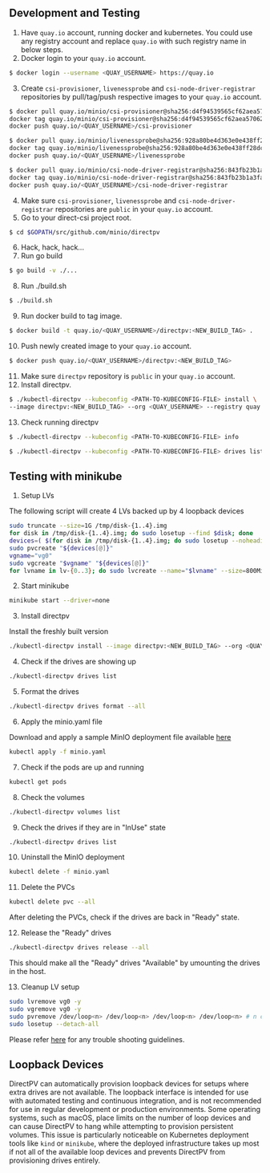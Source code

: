## Development and Testing
1. Have `quay.io` account, running docker and kubernetes. You could use any registry account and replace `quay.io` with such registry name in below steps.
2. Docker login to your `quay.io` account.
```bash
$ docker login --username <QUAY_USERNAME> https://quay.io
```
3. Create `csi-provisioner`, `livenessprobe` and `csi-node-driver-registrar` repositories by pull/tag/push respective images to your `quay.io` account.
```bash
$ docker pull quay.io/minio/csi-provisioner@sha256:d4f94539565cf62aea57062b6a42c5156337003133fd3f51b93df9a789e69840 && \
docker tag quay.io/minio/csi-provisioner@sha256:d4f94539565cf62aea57062b6a42c5156337003133fd3f51b93df9a789e69840 quay.io/<QUAY_USERNAME>/csi-provisioner && \
docker push quay.io/<QUAY_USERNAME>/csi-provisioner

$ docker pull quay.io/minio/livenessprobe@sha256:928a80be4d363e0e438ff28dcdb00d8d674d3059c6149a8cda64ce6016a9a3f8 && \
docker tag quay.io/minio/livenessprobe@sha256:928a80be4d363e0e438ff28dcdb00d8d674d3059c6149a8cda64ce6016a9a3f8 quay.io/<QUAY_USERNAME>/livenessprobe && \
docker push quay.io/<QUAY_USERNAME>/livenessprobe

$ docker pull quay.io/minio/csi-node-driver-registrar@sha256:843fb23b1a3fa1de986378b0b8c08c35f8e62499d386de8ec57801fd029afe6d && \
docker tag quay.io/minio/csi-node-driver-registrar@sha256:843fb23b1a3fa1de986378b0b8c08c35f8e62499d386de8ec57801fd029afe6d quay.io/<QUAY_USERNAME>/csi-node-driver-registrar && \
docker push quay.io/<QUAY_USERNAME>/csi-node-driver-registrar
```
4. Make sure `csi-provisioner`, `livenessprobe` and `csi-node-driver-registrar` repositories are `public` in your `quay.io` account.
5. Go to your direct-csi project root.
```bash
$ cd $GOPATH/src/github.com/minio/directpv
```
6. Hack, hack, hack...
7. Run go build
```bash
$ go build -v ./...
```
8. Run ./build.sh
```bash
$ ./build.sh
```
9. Run docker build to tag image.
```bash
$ docker build -t quay.io/<QUAY_USERNAME>/directpv:<NEW_BUILD_TAG> .
```
10. Push newly created image to your `quay.io` account.
```bash
$ docker push quay.io/<QUAY_USERNAME>/directpv:<NEW_BUILD_TAG>
```
11. Make sure `directpv` repository is `public` in your `quay.io` account.
12. Install directpv.
```bash
$ ./kubectl-directpv --kubeconfig <PATH-TO-KUBECONFIG-FILE> install \
--image directpv:<NEW_BUILD_TAG> --org <QUAY_USERNAME> --registry quay.io
```
13. Check running directpv
```bash
$ ./kubectl-directpv --kubeconfig <PATH-TO-KUBECONFIG-FILE> info

$ ./kubectl-directpv --kubeconfig <PATH-TO-KUBECONFIG-FILE> drives list
```

## Testing with minikube

1. Setup LVs

The following script will create 4 LVs backed up by 4 loopback devices

```bash
sudo truncate --size=1G /tmp/disk-{1..4}.img
for disk in /tmp/disk-{1..4}.img; do sudo losetup --find $disk; done
devices=( $(for disk in /tmp/disk-{1..4}.img; do sudo losetup --noheadings --output NAME --associated $disk; done) )
sudo pvcreate "${devices[@]}"
vgname="vg0"
sudo vgcreate "$vgname" "${devices[@]}"
for lvname in lv-{0..3}; do sudo lvcreate --name="$lvname" --size=800MiB "$vgname"; done
```

2. Start minikube

```bash
minikube start --driver=none
```

3. Install directpv

Install the freshly built version

```bash
./kubectl-directpv install --image directpv:<NEW_BUILD_TAG> --org <QUAY_USERNAME> --registry quay.io
```

4. Check if the drives are showing up

```bash
./kubectl-directpv drives list
```

5. Format the drives

```bash
./kubectl-directpv drives format --all
```

6. Apply the minio.yaml file

Download and apply a sample MinIO deployment file available [here](https://github.com/minio/directpv/blob/master/minio.yaml)

```bash
kubectl apply -f minio.yaml
```

7. Check if the pods are up and running

```bash
kubectl get pods
```

8. Check the volumes

```bash
./kubectl-directpv volumes list
```

9. Check the drives if they are in "InUse" state

```bash
./kubectl-directpv drives list
```

10. Uninstall the MinIO deployment

```bash
kubectl delete -f minio.yaml
```

11. Delete the PVCs

```bash
kubectl delete pvc --all
```

After deleting the PVCs, check if the drives are back in "Ready" state.

12. Release the "Ready" drives

```bash
./kubectl-directpv drives release --all
```

This should make all the "Ready" drives "Available" by umounting the drives in the host.

13. Cleanup LV setup

```sh
sudo lvremove vg0 -y
sudo vgremove vg0 -y
sudo pvremove /dev/loop<n> /dev/loop<n> /dev/loop<n> /dev/loop<n> # n can be replaced with the loopbacks created
sudo losetup --detach-all
```

Please refer [here](./troubleshooting.md) for any trouble shooting guidelines.

## Loopback Devices

DirectPV can automatically provision loopback devices for setups where extra drives are not available. The loopback interface is intended for use with automated testing and continuous integration, and is not recommended for use in regular development or production environments. Some operating systems, such as macOS, place limits on the number of loop devices and can cause DirectPV to hang while attempting to provision persistent volumes. This issue is particularly noticeable on Kubernetes deployment tools like `kind` or `minikube`, where the deployed infrastructure takes up most if not all of the available loop devices and prevents DirectPV from provisioning drives entirely.
